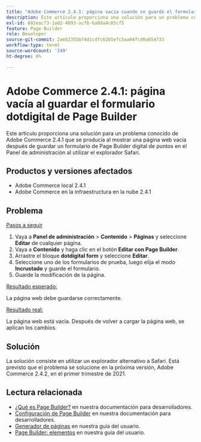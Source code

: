 ```yaml
---
title: "Adobe Commerce 2.4.1: página vacía cuando se guardó el formulario dotdigital Page Builder"
description: Este artículo proporciona una solución para un problema conocido de Adobe Commerce 2.4.1 que se producía al mostrar una página web vacía después de guardar un formulario de Page Builder digital de puntos en el Panel de administración al utilizar el explorador Safari.
exl-id: 682eac73-1ad2-4093-acfb-6a8da4c05cf5
feature: Page Builder
role: Developer
source-git-commit: 2aeb2355b74d1cdfc62b5e7c5aa04fcd0a654733
workflow-type: tm+mt
source-wordcount: '249'
ht-degree: 0%

---
```


# Adobe Commerce 2.4.1: página vacía al guardar el formulario dotdigital de Page Builder

Este artículo proporciona una solución para un problema conocido de Adobe Commerce 2.4.1 que se producía al mostrar una página web vacía después de guardar un formulario de Page Builder digital de puntos en el Panel de administración al utilizar el explorador Safari.

## Productos y versiones afectados

* Adobe Commerce local 2.4.1
* Adobe Commerce en la infraestructura en la nube 2.4.1

## Problema

<u>Pasos a seguir</u>

1. Vaya a **Panel de administración** > **Contenido** > **Páginas** y seleccione **Editar** de cualquier página.
1. Vaya a **Contenido** y haga clic en el botón **Editar con Page Builder**.
1. Arrastre el bloque **dotdigital form** y seleccione **Editar**.
1. Seleccione uno de los formularios de prueba, luego elija el modo **Incrustado** y guarde el formulario.
1. Guarde la modificación de la página.

<u>Resultado esperado:</u>

La página web debe guardarse correctamente.

<u>Resultado real:</u>

La página web está vacía. Después de volver a cargar la página web, se aplican los cambios.

## Solución

La solución consiste en utilizar un explorador alternativo a Safari. Está previsto que el problema se solucione en la próxima versión, Adobe Commerce 2.4.2, en el primer trimestre de 2021.

## Lectura relacionada

* [¿Qué es Page Builder?](https://developer.adobe.com/commerce/frontend-core/page-builder/) en nuestra documentación para desarrolladores.
* [Configuración de Page Builder](https://experienceleague.adobe.com/docs/commerce-admin/page-builder/setup.html) en nuestra documentación para desarrolladores.
* [Generador de páginas](https://experienceleague.adobe.com/en/docs/commerce-admin/page-builder/introduction) en nuestra guía del usuario.
* [Page Builder: elementos](https://experienceleague.adobe.com/en/docs/commerce-admin/page-builder/workspace#elements) en nuestra guía del usuario.
